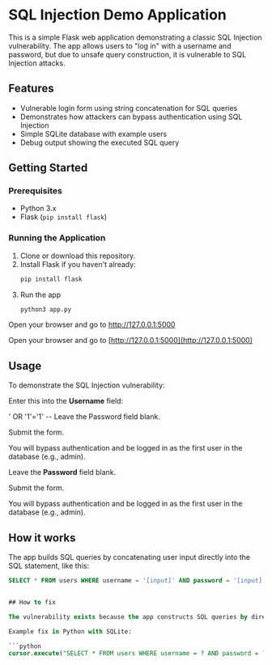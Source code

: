 # SQL Injection Demo Application

This is a simple Flask web application demonstrating a classic SQL Injection vulnerability. The app allows users to "log in" with a username and password, but due to unsafe query construction, it is vulnerable to SQL Injection attacks.

## Features

- Vulnerable login form using string concatenation for SQL queries
- Demonstrates how attackers can bypass authentication using SQL Injection
- Simple SQLite database with example users
- Debug output showing the executed SQL query

## Getting Started

### Prerequisites

- Python 3.x
- Flask (`pip install flask`)

### Running the Application

1. Clone or download this repository.
2. Install Flask if you haven't already:
   ```bash
   pip install flask
3. Run the app
   ```bash
   python3 app.py
Open your browser and go to http://127.0.0.1:5000

Open your browser and go to [http://127.0.0.1:5000](http://127.0.0.1:5000)

## Usage

To demonstrate the SQL Injection vulnerability:

Enter this into the **Username** field:

' OR '1'='1' --
Leave the Password field blank.

Submit the form.

You will bypass authentication and be logged in as the first user in the database (e.g., admin).


Leave the **Password** field blank.

Submit the form.

You will bypass authentication and be logged in as the first user in the database (e.g., admin).

## How it works

The app builds SQL queries by concatenating user input directly into the SQL statement, like this:

```sql
SELECT * FROM users WHERE username = '[input]' AND password = '[input]'


## How to fix

The vulnerability exists because the app constructs SQL queries by directly inserting user input into the query string. To fix this, **use parameterized queries (also called prepared statements)** which safely handle user input and prevent SQL injection.

Example fix in Python with SQLite:

```python
cursor.execute("SELECT * FROM users WHERE username = ? AND password = ?", (username, password))



